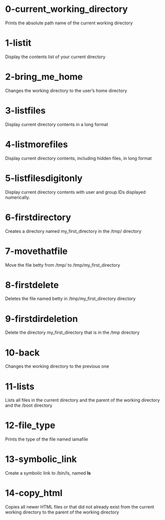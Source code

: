 # 0-current_working_directory
Prints the absolute path name of the current working directory

# 1-listit
Display the contents list of your current directory

# 2-bring_me_home
Changes the working directory to the user’s home directory

# 3-listfiles
Display current directory contents in a long format

# 4-listmorefiles
Display current directory contents, including hidden files, in long format

# 5-listfilesdigitonly
Display current directory contents with user and group IDs displayed numerically. 

# 6-firstdirectory
Creates a directory named my_first_directory in the /tmp/ directory

# 7-movethatfile
Move the file betty from /tmp/ to /tmp/my_first_directory

# 8-firstdelete
Deletes the file named betty in /tmp/my_first_directory directory

# 9-firstdirdeletion
Delete the directory my_first_directory that is in the /tmp directory

# 10-back
Changes the working directory to the previous one

# 11-lists
Lists all files in the current directory and the parent of the working directory and the /boot directory

# 12-file_type
Prints the type of the file named iamafile

# 13-symbolic_link
Create a symbolic link to /bin/ls, named __ls__

# 14-copy_html
Copies all newer HTML files or that did not already exist from the current working directory to the parent of the working directory
